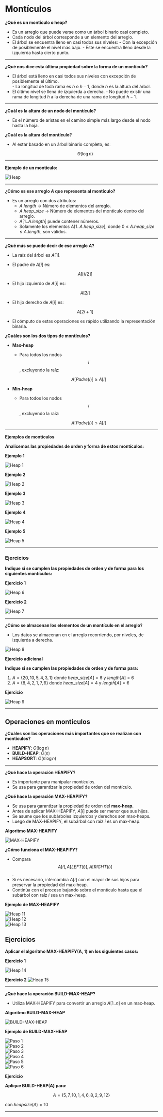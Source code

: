 # Montículos

**¿Qué es un montículo o heap?**

- Es un arreglo que puede verse como un árbol binario casi completo.  
- Cada nodo del árbol corresponde a un elemento del arreglo.  
- El árbol se encuentra lleno en casi todos sus niveles:
	  - Con la excepción de posiblemente el nivel más bajo.
	  - Este se encuentra lleno desde la izquierda hasta cierto punto.

---

**¿Qué nos dice esta última propiedad sobre la forma de un montículo?**  

- El árbol está lleno en casi todos sus niveles con excepción de posiblemente el último.  
	  - La longitud de toda rama es $h$ o $h-1$, donde $h$ es la altura del árbol.  
- El último nivel se llena de izquierda a derecha.
	  - No puede existir una rama de longitud $h$ a la derecha de una rama de longitud $h-1$.

---

**¿Cuál es la altura de un nodo del montículo?**  

- Es el número de aristas en el camino simple más largo desde el nodo hasta la hoja.  

**¿Cuál es la altura del montículo?**  

- Al estar basado en un árbol binario completo, es:  
  
  $$
  \Theta (\log n)
  $$

---

**Ejemplo de un montículo:**  

![Heap](/3_Estructuras_NO_Recursivas/3_Generics/6_GestorTareas/Images/heap.png)

---

**¿Cómo es ese arreglo $A$ que representa al montículo?**  

- Es un arreglo con dos atributos:  
  - $A.length$ → Número de elementos del arreglo.  
  - $A.heap\_size$ → Número de elementos del montículo dentro del arreglo.  
  - $A[1..A.length]$ puede contener números.  
  - Solamente los elementos $A[1..A.heap\_size]$, donde $0 \leq A.heap\_size \leq A.length$, son válidos.  

---
  
**¿Qué más se puede decir de ese arreglo $A$?**  

- La raíz del árbol es $A[1]$.  
- El padre de $A[i]$ es:  
  
  $$
  A[\lfloor i/2 \rfloor]
  $$
   
- El hijo izquierdo de $A[i]$ es:  
  
  $$
  A[2i]
  $$
  
- El hijo derecho de $A[i]$ es:  
  
  $$
  A[2i+1]
  $$
  
- El cómputo de estas operaciones es rápido utilizando la representación binaria.


**¿Cuáles son los dos tipos de montículos?**  

- **Max-heap**  
  - Para todos los nodos $$i$$, excluyendo la raíz:  
    
    $$
    A[Padre(i)] \geq A[i]
    $$  

- **Min-heap**  
  - Para todos los nodos $$i$$, excluyendo la raíz:  
    
    $$
    A[Padre(i)] \leq A[i]
    $$  

---

**Ejemplos de montículos**  

**Analicemos las propiedades de orden y forma de estos montículos:**  

**Ejemplo 1** 

![Heap 1](/3_Estructuras_NO_Recursivas/3_Generics/6_GestorTareas/Images/heap1.png)  

**Ejemplo 2**

![Heap 2](/3_Estructuras_NO_Recursivas/3_Generics/6_GestorTareas/Images/heap2.png)  

**Ejemplo 3**

![Heap 3](/3_Estructuras_NO_Recursivas/3_Generics/6_GestorTareas/Images/heap3.png)  

**Ejemplo 4**

![Heap 4](/3_Estructuras_NO_Recursivas/3_Generics/6_GestorTareas/Images/heap4.png)  

**Ejemplo 5**

![Heap 5](/3_Estructuras_NO_Recursivas/3_Generics/6_GestorTareas/Images/heap5.png)  

---

### Ejercicios

**Indique si se cumplen las propiedades de orden y de forma para los siguientes montículos:**  

**Ejercicio 1** 

![Heap 6](/3_Estructuras_NO_Recursivas/3_Generics/6_GestorTareas/Images/heap6.png)  

**Ejercicio 2**

![Heap 7](/3_Estructuras_NO_Recursivas/3_Generics/6_GestorTareas/Images/heap7.png)  

---


**¿Cómo se almacenan los elementos de un montículo en el arreglo?**  

- Los datos se almacenan en el arreglo recorriendo, por niveles, de izquierda a derecha.  

![Heap 8](/3_Estructuras_NO_Recursivas/3_Generics/6_GestorTareas/Images/heap8.png)  


**Ejercicio adicional** 

**Indique si se cumplen las propiedades de orden y de forma para:**  

1. $A=\{20, 10, 5, 4, 3, 1\}$ donde $heap\_size[A]=6$ y $length[A]=6$  
2. $A=\{8, 4, 2, 1, 7, 9\}$ donde $heap\_size[A]=4$ y $length[A]=6$  

**Ejercicio**

![Heap 9](/3_Estructuras_NO_Recursivas/3_Generics/6_GestorTareas/Images/heap9.png)  

---

## Operaciones en montículos
  
**¿Cuáles son las operaciones más importantes que se realizan con montículos?**  

- **HEAPIFY**: $O(\log n)$  
- **BUILD-HEAP**: $O(n)$ 
- **HEAPSORT**: $O(n \log n)$  

---

**¿Qué hace la operación HEAPIFY?**

- Es importante para manipular montículos.  
- Se usa para garantizar la propiedad de orden del montículo.  

**¿Qué hace la operación MAX-HEAPIFY?**

- Se usa para garantizar la propiedad de orden del **max-heap**.  
- Antes de aplicar MAX-HEAPIFY, $A[i]$ puede ser menor que sus hijos.  
- Se asume que los subárboles izquierdos y derechos son max-heaps.  
- Luego de MAX-HEAPIFY, el subárbol con raíz $i$ es un max-heap.  

**Algoritmo MAX-HEAPIFY**  

![MAX-HEAPIFY](/3_Estructuras_NO_Recursivas/3_Generics/6_GestorTareas/Images/heap10.png)  

**¿Cómo funciona el MAX-HEAPIFY?**

- Compara $$A[i], A[LEFT(i)], A[RIGHT(i)]$$.  
- Si es necesario, intercambia $A[i]$ con el mayor de sus hijos para preservar la propiedad del max-heap.  
- Continúa con el proceso bajando sobre el montículo hasta que el subárbol con raíz $i$ sea un max-heap.  

**Ejemplo de MAX-HEAPIFY** 

![Heap 11](/3_Estructuras_NO_Recursivas/3_Generics/6_GestorTareas/Images/heap11.png)  
![Heap 12](/3_Estructuras_NO_Recursivas/3_Generics/6_GestorTareas/Images/heap12.png)  
![Heap 13](/3_Estructuras_NO_Recursivas/3_Generics/6_GestorTareas/Images/heap13.png)  

## Ejercicios  

**Aplicar el algoritmo MAX-HEAPIFY(A, 1) en los siguientes casos:**  

**Ejercicio 1**  

![Heap 14](/3_Estructuras_NO_Recursivas/3_Generics/6_GestorTareas/Images/heap14.png)  

**Ejercicio 2**
![Heap 15](/3_Estructuras_NO_Recursivas/3_Generics/6_GestorTareas/Images/heap15.png)  

---

**¿Qué hace la operación BUILD-MAX-HEAP?**  

- Utiliza MAX-HEAPIFY para convertir un arreglo $A[1..n]$ en un max-heap.  

**Algoritmo BUILD-MAX-HEAP**  

![BUILD-MAX-HEAP](/3_Estructuras_NO_Recursivas/3_Generics/6_GestorTareas/Images/buildmax.png)  

**Ejemplo de BUILD-MAX-HEAP**
 
![Paso 1](/3_Estructuras_NO_Recursivas/3_Generics/6_GestorTareas/Images/b1.png)  
![Paso 2](/3_Estructuras_NO_Recursivas/3_Generics/6_GestorTareas/Images/b2.png)  
![Paso 3](/3_Estructuras_NO_Recursivas/3_Generics/6_GestorTareas/Images/b3.png)  
![Paso 4](/3_Estructuras_NO_Recursivas/3_Generics/6_GestorTareas/Images/b4.png)  
![Paso 5](/3_Estructuras_NO_Recursivas/3_Generics/6_GestorTareas/Images/b5.png)  
![Paso 6](/3_Estructuras_NO_Recursivas/3_Generics/6_GestorTareas/Images/b6.png)  

**Ejercicio** 

**Aplique BUILD-HEAP(A) para:**  

$$
A=\{5, 7, 10, 1, 4, 6, 8, 2, 9, 12\}
$$

con $heapsize(A) = 10$ 

---





